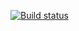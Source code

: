 [![Build status](https://ci.appveyor.com/api/projects/status/9kkyyitdmic0n6yq?svg=true)](https://ci.appveyor.com/project/BykovPavel/patterns2)
